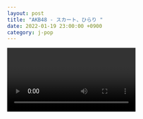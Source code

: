 ```yaml
---
layout: post
title: "AKB48 - スカート、ひらり "
date: 2022-01-19 23:00:00 +0900
category: j-pop
---
```


<div class="video-container">
    <video id="player" class="video-js vjs-default-skin vjs-big-play-centered" data-json="/public/json/j-pop/AKB48 - スカート、ひらり.json"></video>
</div>

```
```